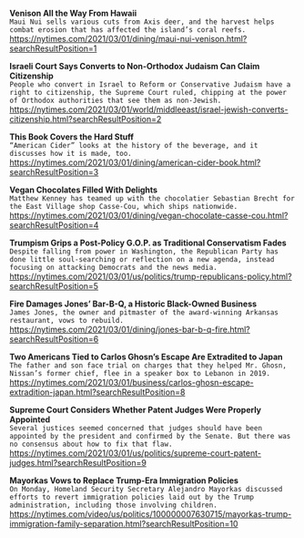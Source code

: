 **Venison All the Way From Hawaii**\
`Maui Nui sells various cuts from Axis deer, and the harvest helps combat erosion that has affected the island’s coral reefs.`\
https://nytimes.com/2021/03/01/dining/maui-nui-venison.html?searchResultPosition=1

**Israeli Court Says Converts to Non-Orthodox Judaism Can Claim Citizenship**\
`People who convert in Israel to Reform or Conservative Judaism have a right to citizenship, the Supreme Court ruled, chipping at the power of Orthodox authorities that see them as non-Jewish.`\
https://nytimes.com/2021/03/01/world/middleeast/israel-jewish-converts-citizenship.html?searchResultPosition=2

**This Book Covers the Hard Stuff**\
`“American Cider” looks at the history of the beverage, and it discusses how it is made, too.`\
https://nytimes.com/2021/03/01/dining/american-cider-book.html?searchResultPosition=3

**Vegan Chocolates Filled With Delights**\
`Matthew Kenney has teamed up with the chocolatier Sebastian Brecht for the East Village shop Casse-Cou, which ships nationwide.`\
https://nytimes.com/2021/03/01/dining/vegan-chocolate-casse-cou.html?searchResultPosition=4

**Trumpism Grips a Post-Policy G.O.P. as Traditional Conservatism Fades**\
`Despite falling from power in Washington, the Republican Party has done little soul-searching or reflection on a new agenda, instead focusing on attacking Democrats and the news media.`\
https://nytimes.com/2021/03/01/us/politics/trump-republicans-policy.html?searchResultPosition=5

**Fire Damages Jones’ Bar-B-Q, a Historic Black-Owned Business**\
`James Jones, the owner and pitmaster of the award-winning Arkansas restaurant, vows to rebuild.`\
https://nytimes.com/2021/03/01/dining/jones-bar-b-q-fire.html?searchResultPosition=6

**Two Americans Tied to Carlos Ghosn’s Escape Are Extradited to Japan**\
`The father and son face trial on charges that they helped Mr. Ghosn, Nissan’s former chief, flee in a speaker box to Lebanon in 2019.`\
https://nytimes.com/2021/03/01/business/carlos-ghosn-escape-extradition-japan.html?searchResultPosition=8

**Supreme Court Considers Whether Patent Judges Were Properly Appointed**\
`Several justices seemed concerned that judges should have been appointed by the president and confirmed by the Senate. But there was no consensus about how to fix that flaw.`\
https://nytimes.com/2021/03/01/us/politics/supreme-court-patent-judges.html?searchResultPosition=9

**Mayorkas Vows to Replace Trump-Era Immigration Policies**\
`On Monday, Homeland Security Secretary Alejandro Mayorkas discussed efforts to revert immigration policies laid out by the Trump administration, including those involving children.`\
https://nytimes.com/video/us/politics/100000007630715/mayorkas-trump-immigration-family-separation.html?searchResultPosition=10

